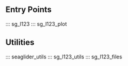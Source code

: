 ## Entry Points

::: sg_l123
::: sg_l123_plot

## Utilities

::: seaglider_utils
::: sg_l123_utils
::: sg_l123_files
